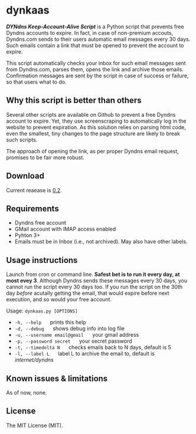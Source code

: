 dynkaas
======
**_DYNdns Keep-Account-Alive Script_** is a Python script that prevents free Dyndns accounts to expire. In fact, in case of non-premium accouts, Dyndns.com sends to their users automatic email messages every 30 days. Such emails contain a link that must be opened to prevent the account to expire. 

This script automatically checks your inbox for such email messages sent from Dyndns.com, parses them, opens the link and archive those emails.
Confirmation messages are sent by the script in case of success or failure, so that users what to do.

Why this script is better than others
-------------------------------------
Several other scripts are available on Github to prevent a free Dyndns account to expire. Yet, they use screenscraping to automatically log in the website to prevent expiration. As this solution relies on parsing html code, even the smallest, tiny changes to the page structure are likely to break such scripts.

The approach of opening the link, as per proper Dyndns email request, promises to be fair more robust.

Download
--------
Current reaease is [0.2](https://github.com/bateman/dynkas/archive/master.zip).

Requirements
------------
* Dyndns free account
* GMail account with IMAP access enabled
* Pyhton 3+
* Emails must be in Inbox (i.e., not archived). May also have other labels.

Usage instructions
------------------
Launch from cron or command line. **Safest bet is to run it every day, at most evey 3**. Although Dyndns sends these messages every 30 days, you cannot run the script every 30 days too. If you run the script on the 30th day _before_  acutally getting the email, that would expire before next execution, and so would your free account.

Usage: 
`dynkaas.py [OPTIONS]`
* `-h, --help` &nbsp;&nbsp;&nbsp;&nbsp; prints this help
* `-d, --debug` &nbsp;&nbsp;&nbsp;&nbsp; shows debug info into log file
* `-u, --username email@gmail` &nbsp;&nbsp;&nbsp;&nbsp; your gmail address
* `-p, --password secret` &nbsp;&nbsp;&nbsp;&nbsp; your secret password
* `-t, --timedelta N` &nbsp;&nbsp;&nbsp;&nbsp;  checks emails back to N days, default is 5
* `-l, --label L` &nbsp;&nbsp;&nbsp;&nbsp; label L to archive the email to, default is _internet/dyndns_

Known issues & limitations
--------------------------
As of now, none.

License
-------
The MIT License (MIT).
